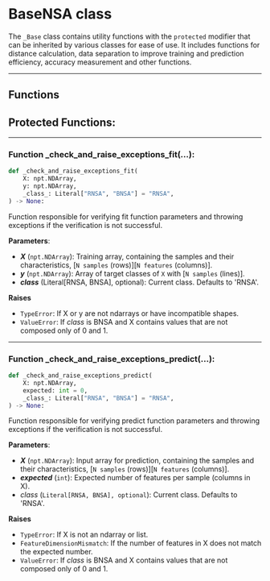 # BaseNSA class

The ``_Base`` class contains utility functions with the ``protected`` modifier that can be inherited by various classes for ease of use. It includes functions for distance calculation, data separation to improve training and prediction efficiency, accuracy measurement and other functions.

---

## Functions


## Protected Functions:

---

### Function _check_and_raise_exceptions_fit(...):
```python
def _check_and_raise_exceptions_fit(
    X: npt.NDArray,
    y: npt.NDArray,
    _class_: Literal["RNSA", "BNSA"] = "RNSA",
) -> None:
```
Function responsible for verifying fit function parameters and throwing exceptions if the verification is not successful.

**Parameters**:
* ***X*** (``npt.NDArray``): Training array, containing the samples and their characteristics, [``N samples`` (rows)][``N features`` (columns)].
* ***y*** (``npt.NDArray``): Array of target classes of ``X`` with [``N samples`` (lines)].
* ***_class_*** (Literal[RNSA, BNSA], optional): Current class. Defaults to 'RNSA'.

**Raises**
* ``TypeError``: If X or y are not ndarrays or have incompatible shapes.
* ``ValueError``: If _class_ is BNSA and X contains values that are not composed only of 0 and 1.

---

### Function _check_and_raise_exceptions_predict(...):
```python
def _check_and_raise_exceptions_predict(
    X: npt.NDArray,
    expected: int = 0,
    _class_: Literal["RNSA", "BNSA"] = "RNSA",
) -> None:
```
Function responsible for verifying predict function parameters and throwing exceptions if the verification is not successful.

**Parameters**:
* ***X*** (``npt.NDArray``): Input array for prediction, containing the samples and their characteristics, [``N samples`` (rows)][``N features`` (columns)].
* ***expected*** (``int``): Expected number of features per sample (columns in X).
* _class_ (``Literal[RNSA, BNSA], optional``): Current class. Defaults to 'RNSA'.

**Raises**
* ``TypeError``: If X is not an ndarray or list.
* ``FeatureDimensionMismatch``: If the number of features in X does not match the expected number.
* ``ValueError``: If _class_ is BNSA and X contains values that are not composed only of 0 and 1.